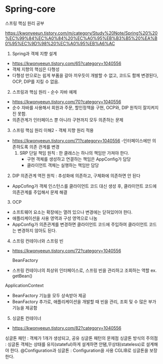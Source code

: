# Spring-core
스프링 핵심 원리 공부 


https://kwonyeeun.tistory.com/m/category/Study%20Note/Spring%20%20%EC%99%84%EC%A0%84%20%EC%A0%95%EB%B3%B5%20%EA%B0%95%EC%9D%98%20%EC%A0%95%EB%A6%AC



1. Spring과 객체 지향 설계
 - https://kwonyeeun.tistory.com/65?category=1040556
 - 객체 지향의 핵심은 다형성
 - 다형성 만으로는 쉽게 부품을 갈아 끼우듯이 개발할 수 없고, 코드도 함께 변경된다, OCP, DIP를 지킬 수 없음.

2. 스프링과 핵심 원리 - 순수 자바 예제
 - https://kwonyeeun.tistory.com/70?category=1040556
 - 순수 자바를 사용해서 회원과 주문, 할인정책을 구현, OCP와, DIP 원칙이 잘지켜지진 못함. 
 - 의존관계가 인터페이스 뿐 아니라 구현까지 모두 의존하는 문제

3. 스프링 핵심 원리 이해2 - 객체 지향 원리 적용
 - https://kwonyeeun.tistory.com/71?category=1040556
 -인터페이스에만 의존하도록 의존 관계를 변경
   1) SRP 단일 책임 원칙 
       : 한 클래스는 하나의 책임만 가져야 한다.
       - 구현 객체를 생성하고 연결하는 책임은 AppConfig가 담당
       - 클라이언트 객체는 실행하는 책임만 담당


  2) DIP 의존관계 역전 원칙
   : 추성화에 의존하고, 구체화에 의존하면 안 된다
  - AppCofing가 객체 인스턴스를 클라이언트 코드 대신 생성 후, 클라이언트 코드에 의존관계를 주입해서 문제 해결


  3) OCP 
 - 소프트웨어 요소는 확장에는 열려 있으나 변경에는 닫혀있어야 한다.
 - 애플리케이션을 사용 영역과 구성 영역으로 나눔
 - AppConfig가 의존관계를 변경하면 클라이언트 코드에 주입하여 클라이언트 코드는 변경하지 않아도 된다.


4. 스프링 컨테이너와 스프링 빈
 - https://kwonyeeun.tistory.com/72?category=1040556
 
   BeanFactory
  - 스프링 컨테이너의 최상위 인터페이스로, 스프링 빈을 관리하고 조회하는 역할 ex. getBean() 

   ApplicationContext
  - BeanFactory 기능을 모두 상속받아 제공
  - BeanFactory 추가로, 애플리케이션을 개발할 때 빈을 관리, 조회 및 수 많은 부가 기능을 제공함


5. 싱글톤 컨테이너
  - https://kwonyeeun.tistory.com/82?category=1040556

   싱글톤 패턴 : 객체가 1개가 생성되고, 공유
   싱글톤 패턴의 문제점
   싱글톤 방식의 주의점 :  싱글톤 객체는 상태를 유지(stateful)하게 설계하면 안됌,무상태(stateless)로 설계해야 한다.
   @Configuration과 싱글톤 : Configuration을 사용 CGLIB로 싱글톤을 보장한다.
   
